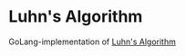 # Luhn's Algorithm

GoLang-implementation of [Luhn's Algorithm](https://en.wikipedia.org/wiki/Luhn_algorithm)
